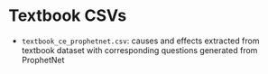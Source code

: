 # Textbook CSVs

- `textbook_ce_prophetnet.csv`: causes and effects extracted from textbook dataset with corresponding questions generated from ProphetNet
